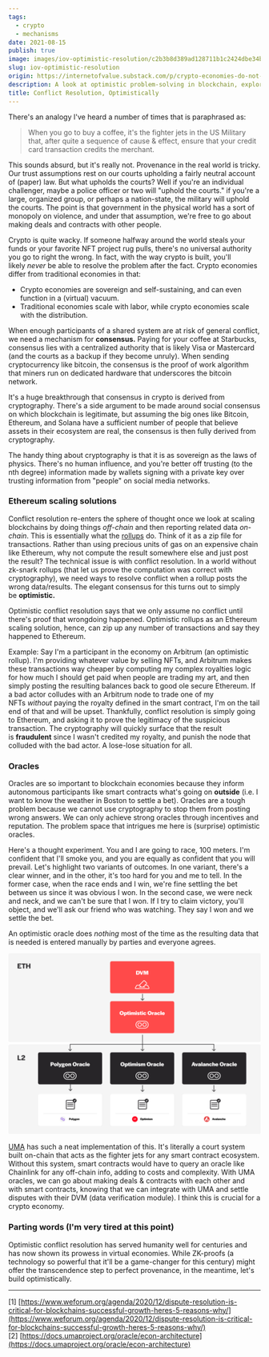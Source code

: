 ```yaml
---
tags:
  - crypto
  - mechanisms
date: 2021-08-15
publish: true
image: images/iov-optimistic-resolution/c2b3b8d389ad128711b1c2424dbe34b3_MD5.jpg
slug: iov-optimistic-resolution
origin: https://internetofvalue.substack.com/p/crypto-economies-do-not-own-fighter
description: A look at optimistic problem-solving in blockchain, exploring how it enables scaling, improves oracles, and strengthens trust in crypto economies.
title: Conflict Resolution, Optimistically
---
```

There's an analogy I've heard a number of times that is paraphrased as:

> When you go to buy a coffee, it's the fighter jets in the US Military that, after quite a sequence of cause & effect, ensure that your credit card transaction credits the merchant.

This sounds absurd, but it's really not. Provenance in the real world is tricky. Our trust assumptions rest on our courts upholding a fairly neutral account of (paper) law. But what upholds the courts? Well if you're an individual challenger, maybe a police officer or two will "uphold the courts." if you're a large, organized group, or perhaps a nation-state, the military will uphold the courts. The point is that government in the physical world has a sort of monopoly on violence, and under that assumption, we're free to go about making deals and contracts with other people.

Crypto is quite wacky. If someone halfway around the world steals your funds or your favorite NFT project rug pulls, there's no universal authority you go to right the wrong. In fact, with the way crypto is built, you'll likely _never_ be able to resolve the problem after the fact. Crypto economies differ from traditional economies in that:
- Crypto economies are sovereign and self-sustaining, and can even function in a (virtual) vacuum.
- Traditional economies scale with labor, while crypto economies scale with the distribution.

When enough participants of a shared system are at risk of general conflict, we need a mechanism for **consensus.** Paying for your coffee at Starbucks, consensus lies with a centralized authority that is likely Visa or Mastercard (and the courts as a backup if they become unruly). When sending cryptocurrency like bitcoin, the consensus is the proof of work algorithm that miners run on dedicated hardware that underscores the bitcoin network.

It's a huge breakthrough that consensus in crypto is derived from cryptography. There's a side argument to be made around social consensus on which blockchain is legitimate, but assuming the big ones like Bitcoin, Ethereum, and Solana have a sufficient number of people that believe assets in their ecosystem are real, the consensus is then fully derived from cryptography.

The handy thing about cryptography is that it is as sovereign as the laws of physics. There's no human influence, and you're better off trusting (to the nth degree) information made by wallets signing with a private key over trusting information from "people" on social media networks.

### Ethereum scaling solutions

Conflict resolution re-enters the sphere of thought once we look at scaling blockchains by doing things _off-chain_ and then reporting related data _on-chain_. This is essentially what the [rollups](https://insights.deribit.com/market-research/making-sense-of-rollups-part-one-optimistic-vs-zero-knowledge/) do. Think of it as a zip file for transactions. Rather than using precious units of gas on an expensive chain like Ethereum, why not compute the result somewhere else and just post the result? The technical issue is with conflict resolution. In a world without zk-snark rollups (that let us prove the computation was correct with cryptography), we need ways to resolve conflict when a rollup posts the wrong data/results. The elegant consensus for this turns out to simply be **optimistic.**

Optimistic conflict resolution says that we only assume no conflict until there's proof that wrongdoing happened. Optimistic rollups as an Ethereum scaling solution, hence, can zip up any number of transactions and say they happened to Ethereum.

Example: Say I'm a participant in the economy on Arbitrum (an optimistic rollup). I'm providing whatever value by selling NFTs, and Arbitrum makes these transactions way cheaper by computing my complex royalties logic for how much I should get paid when people are trading my art, and then simply posting the resulting balances back to good ole secure Ethereum. If a bad actor colludes with an Arbitrum node to trade one of my NFTs _without_ paying the royalty defined in the smart contract, I'm on the tail end of that and will be upset. Thankfully, conflict resolution is simply going to Ethereum, and asking it to prove the legitimacy of the suspicious transaction. The cryptography will quickly surface that the result is **fraudulent** since I wasn't credited my royalty, and punish the node that colluded with the bad actor. A lose-lose situation for all.

### Oracles

Oracles are so important to blockchain economies because they inform autonomous participants like smart contracts what's going on **outside** (i.e. I want to know the weather in Boston to settle a bet). Oracles are a tough problem because we cannot use cryptography to stop them from posting wrong answers. We can only achieve strong oracles through incentives and reputation. The problem space that intrigues me here is (surprise) optimistic oracles.

Here's a thought experiment. You and I are going to race, 100 meters. I'm confident that I'll smoke you, and you are equally as confident that you will prevail. Let's highlight two variants of outcomes. In one variant, there's a clear winner, and in the other, it's too hard for you and me to tell. In the former case, when the race ends and I win, we're fine settling the bet between us since it was obvious I won. In the second case, we were neck and neck, and we can't be sure that I won. If I try to claim victory, you'll object, and we'll ask our friend who was watching. They say I won and we settle the bet.

An optimistic oracle does _nothing_ most of the time as the resulting data that is needed is entered manually by parties and everyone agrees.

![](images/iov-optimistic-resolution/6c989e033004cf2e49e7949e0c2c4a8f_MD5.png)

[UMA](https://umaproject.org/) has such a neat implementation of this. It's literally a court system built on-chain that acts as the fighter jets for any smart contract ecosystem. Without this system, smart contracts would have to query an oracle like Chainlink for any off-chain info, adding to costs and complexity. With UMA oracles, we can go about making deals & contracts with each other and with smart contracts, knowing that we can integrate with UMA and settle disputes with their DVM (data verification module). I think this is crucial for a crypto economy.

### Parting words (I'm very tired at this point)

Optimistic conflict resolution has served humanity well for centuries and has now shown its prowess in virtual economies. While ZK-proofs (a technology so powerful that it'll be a game-changer for this century) might offer the transcendence step to perfect provenance, in the meantime, let's build optimistically.

---
[1] [https://www.weforum.org/agenda/2020/12/dispute-resolution-is-critical-for-blockchains-successful-growth-heres-5-reasons-why/](https://www.weforum.org/agenda/2020/12/dispute-resolution-is-critical-for-blockchains-successful-growth-heres-5-reasons-why/)
[2] [https://docs.umaproject.org/oracle/econ-architecture](https://docs.umaproject.org/oracle/econ-architecture)